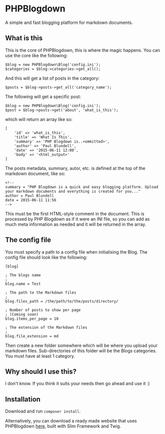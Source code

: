 # PHPBlogdown

A simple and fast blogging platform for markdown documents.

## What is this

This is the core of PHPBlogdown, this is where the magic happens. You can use the core like the following:

    $blog = new PHPBlogdown\Blog('config.ini');
    $categories = $blog->categories->get_all();

And this will get a list of posts in the category:

    $posts = $blog->posts->get_all('category_name');

The following will get a specific post:

    $blog = new PHPBlogdown\Blog('config.ini');
    $post = $blog->posts->get('about', 'what_is_this');

which will return an array like so:
    
    [
        'id' => 'what_is_this',
        'title' => 'What Is This',
        'summary' => 'PHP Blogdown is..<ommitted>',
        'author' => 'Paul Blundell',
        'date' => '2015-06-11 12:00',
        'body' => '<html_output>'
    ]
   
The posts metadata, summary, autor, etc. is defined at the top of the markdown document, like so:

    <!--
    summary = "PHP Blogdown is a quick and easy blogging platform. Upload your markdown documents and everything is created for you..."
    author = Paul Blundell
    date = 2015-06-11 11:56
    -->

This must be the first HTML-style comment in the document. This is processed by PHP Blogdown as if it were an INI file, so you can add as much meta information as needed and it will be returned in the array.

## The config file

You must specify a path to a config file when initialising the Blog. The config file should look like the following:
	
	[blog]
	
	; The blogs name
	;
	blog.name = Test
	
	; The path to the Markdown files
	;
	blog.files_path = /the/path/to/the/posts/directory/
	
	; Number of posts to show per page
	; (Coming soon)
	blog.items_per_page = 10
	
	; The extension of the Markdown files
	;
	blog.file_extension = md

Then create a new folder somewhere which will be where you upload your markdown files. Sub-directories of this folder will be the Blogs categories. You must have at least 1 category.

## Why should I use this?

I don't know. If you think it suits your needs then go ahead and use it :)

## Installation

Download and run `composer install`.

Alternatively, you can download a ready made website that uses PHPBlogdown [here](https://github.com/paul-blundell/phpblogdown-app), built with Slim Framework and Twig.

